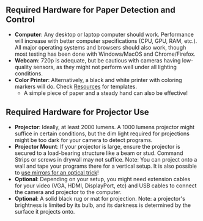 ## Required Hardware for Paper Detection and Control

- **Computer**: Any desktop or laptop computer should work. Performance will increase with better computer specifications (CPU, GPU, RAM, etc.). All major operating systems and browsers should also work, though most testing has been done with Windows/MacOS and Chrome/Firefox.
- **Webcam**: 720p is adequate, but be cautious with cameras having low-quality sensors, as they might not perform well under all lighting conditions.
- **Color Printer**: Alternatively, a black and white printer with coloring markers will do. Check [Resources](../use/resources.md) for templates.
  - A simple piece of paper and a steady hand can also be effective!

## Required Hardware for Projector Use

- **Projector**: Ideally, at least 2000 lumens. A 1000 lumens projector might suffice in certain conditions, but the dim light required for projections might be too dark for your camera to detect programs.
- **Projector Mount**: If your projector is large, ensure the projector is secured to a load-bearing structure like a beam or stud. Command Strips or screws in drywall may not suffice. Note: You can project onto a wall and tape your programs there for a vertical setup. It is also possible to [use mirrors for an optical trick]()!
- **Optional**: Depending on your setup, you might need extension cables for your video (VGA, HDMI, DisplayPort, etc) and USB cables to connect the camera and projector to the computer.
- **Optional**: A solid black rug or mat for projection. Note: a projector's brightness is limited by its bulb, and its darkness is determined by the surface it projects onto.